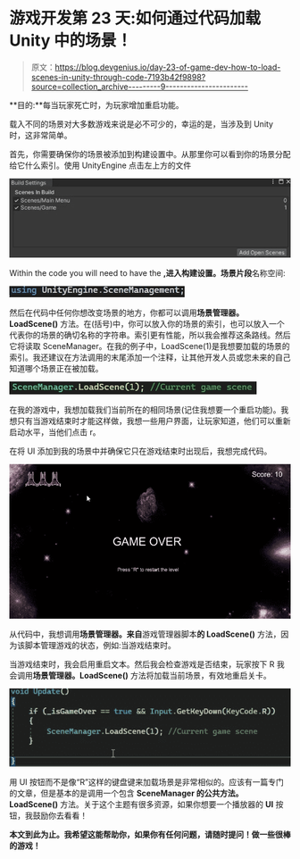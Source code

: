 # 游戏开发第 23 天:如何通过代码加载 Unity 中的场景！

> 原文：<https://blog.devgenius.io/day-23-of-game-dev-how-to-load-scenes-in-unity-through-code-7193b42f9898?source=collection_archive---------9----------------------->

**目的:**每当玩家死亡时，为玩家增加重启功能。

载入不同的场景对大多数游戏来说是必不可少的，幸运的是，当涉及到 Unity 时，这非常简单。

首先，你需要确保你的场景被添加到构建设置中。从那里你可以看到你的场景分配给它什么索引。使用 UnityEngine 点击左上方的文件

![](img/f025b1d843975923e7a72edcaf5d402c.png)

Within the code you will need to have the **,进入构建设置。场景片段**名称空间:

![](img/e77db25f354860a7cb1ad091200dbad8.png)

然后在代码中任何你想改变场景的地方，你都可以调用**场景管理器。LoadScene()** 方法。在(括号)中，你可以放入你的场景的索引，也可以放入一个代表你的场景的确切名称的字符串。索引更有性能，所以我会推荐这条路线。然后它将读取 SceneManager。在我的例子中，LoadScene(1)是我想要加载的场景的索引。我还建议在方法调用的末尾添加一个注释，让其他开发人员或您未来的自己知道哪个场景正在被加载。

![](img/666cf000199579145d9b57f446103290.png)

在我的游戏中，我想加载我们当前所在的相同场景(记住我想要一个重启功能)。我想只有当游戏结束时才能这样做，我想一些用户界面，让玩家知道，他们可以重新启动水平，当他们点击 r。

在将 UI 添加到我的场景中并确保它只在游戏结束时出现后，我想完成代码。

![](img/94b72f017109e88c75e56176b63114de.png)

从代码中，我想调用**场景管理器。来自**游戏管理器脚本**的 LoadScene()** 方法，因为该脚本管理游戏的状态，例如:当游戏结束时。

当游戏结束时，我会启用重启文本。然后我会检查游戏是否结束，玩家按下 R 我会调用**场景管理器。LoadScene()** 方法将加载当前场景，有效地重启关卡。

![](img/da4ef04ffbaa06fdb72f3d9108f5b921.png)

用 UI 按钮而不是像“R”这样的键盘键来加载场景是非常相似的。应该有一篇专门的文章，但是基本的是调用一个包含 **SceneManager 的公共方法。LoadScene()** 方法。关于这个主题有很多资源，如果你想要一个播放器的 **UI** 按钮，我鼓励你去看看！

**本文到此为止。我希望这能帮助你，如果你有任何问题，请随时提问！做一些很棒的游戏！**